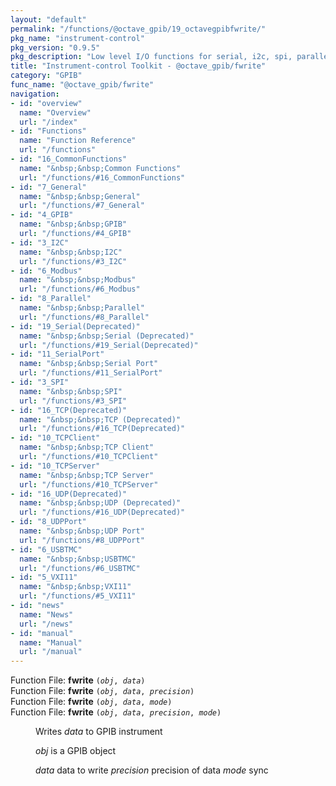 ```yaml
---
layout: "default"
permalink: "/functions/@octave_gpib/19_octavegpibfwrite/"
pkg_name: "instrument-control"
pkg_version: "0.9.5"
pkg_description: "Low level I/O functions for serial, i2c, spi, parallel, tcp, gpib, modbus, vxi11, udp and usbtmc interfaces."
title: "Instrument-control Toolkit - @octave_gpib/fwrite"
category: "GPIB"
func_name: "@octave_gpib/fwrite"
navigation:
- id: "overview"
  name: "Overview"
  url: "/index"
- id: "Functions"
  name: "Function Reference"
  url: "/functions"
- id: "16_CommonFunctions"
  name: "&nbsp;&nbsp;Common Functions"
  url: "/functions/#16_CommonFunctions"
- id: "7_General"
  name: "&nbsp;&nbsp;General"
  url: "/functions/#7_General"
- id: "4_GPIB"
  name: "&nbsp;&nbsp;GPIB"
  url: "/functions/#4_GPIB"
- id: "3_I2C"
  name: "&nbsp;&nbsp;I2C"
  url: "/functions/#3_I2C"
- id: "6_Modbus"
  name: "&nbsp;&nbsp;Modbus"
  url: "/functions/#6_Modbus"
- id: "8_Parallel"
  name: "&nbsp;&nbsp;Parallel"
  url: "/functions/#8_Parallel"
- id: "19_Serial(Deprecated)"
  name: "&nbsp;&nbsp;Serial (Deprecated)"
  url: "/functions/#19_Serial(Deprecated)"
- id: "11_SerialPort"
  name: "&nbsp;&nbsp;Serial Port"
  url: "/functions/#11_SerialPort"
- id: "3_SPI"
  name: "&nbsp;&nbsp;SPI"
  url: "/functions/#3_SPI"
- id: "16_TCP(Deprecated)"
  name: "&nbsp;&nbsp;TCP (Deprecated)"
  url: "/functions/#16_TCP(Deprecated)"
- id: "10_TCPClient"
  name: "&nbsp;&nbsp;TCP Client"
  url: "/functions/#10_TCPClient"
- id: "10_TCPServer"
  name: "&nbsp;&nbsp;TCP Server"
  url: "/functions/#10_TCPServer"
- id: "16_UDP(Deprecated)"
  name: "&nbsp;&nbsp;UDP (Deprecated)"
  url: "/functions/#16_UDP(Deprecated)"
- id: "8_UDPPort"
  name: "&nbsp;&nbsp;UDP Port"
  url: "/functions/#8_UDPPort"
- id: "6_USBTMC"
  name: "&nbsp;&nbsp;USBTMC"
  url: "/functions/#6_USBTMC"
- id: "5_VXI11"
  name: "&nbsp;&nbsp;VXI11"
  url: "/functions/#5_VXI11"
- id: "news"
  name: "News"
  url: "/news"
- id: "manual"
  name: "Manual"
  url: "/manual"
---
```

<dl class="first-deftypefn">
<dt class="deftypefn" id="index-fwrite"><span class="category-def">Function File: </span><span><strong class="def-name">fwrite</strong> <code class="def-code-arguments">(<var class="var">obj</var>, <var class="var">data</var>)</code><a class="copiable-link" href="#index-fwrite"></a></span></dt>
<dt class="deftypefnx def-cmd-deftypefn" id="index-fwrite-1"><span class="category-def">Function File: </span><span><strong class="def-name">fwrite</strong> <code class="def-code-arguments">(<var class="var">obj</var>, <var class="var">data</var>, <var class="var">precision</var>)</code><a class="copiable-link" href="#index-fwrite-1"></a></span></dt>
<dt class="deftypefnx def-cmd-deftypefn" id="index-fwrite-2"><span class="category-def">Function File: </span><span><strong class="def-name">fwrite</strong> <code class="def-code-arguments">(<var class="var">obj</var>, <var class="var">data</var>, <var class="var">mode</var>)</code><a class="copiable-link" href="#index-fwrite-2"></a></span></dt>
<dt class="deftypefnx def-cmd-deftypefn" id="index-fwrite-3"><span class="category-def">Function File: </span><span><strong class="def-name">fwrite</strong> <code class="def-code-arguments">(<var class="var">obj</var>, <var class="var">data</var>, <var class="var">precision</var>, <var class="var">mode</var>)</code><a class="copiable-link" href="#index-fwrite-3"></a></span></dt>
<dd><p>Writes <var class="var">data</var> to GPIB instrument
</p>
<p><var class="var">obj</var> is a GPIB object
</p>
<p><var class="var">data</var> data to write
 <var class="var">precision</var> precision of data
 <var class="var">mode</var> sync
</p>
</dd></dl>